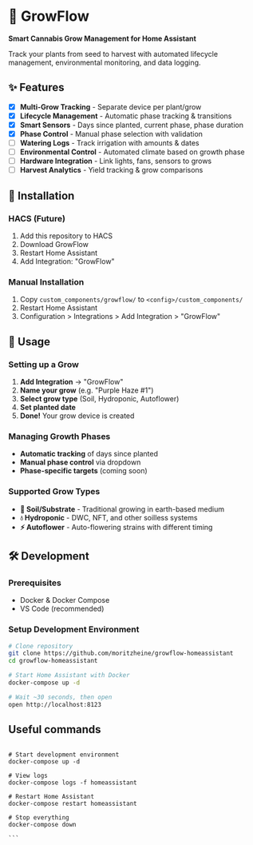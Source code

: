 # 🌱 GrowFlow

**Smart Cannabis Grow Management for Home Assistant**

Track your plants from seed to harvest with automated lifecycle management, environmental monitoring, and data logging.

## ✨ Features

- [x] **Multi-Grow Tracking** - Separate device per plant/grow
- [x] **Lifecycle Management** - Automatic phase tracking & transitions
- [x] **Smart Sensors** - Days since planted, current phase, phase duration
- [x] **Phase Control** - Manual phase selection with validation
- [ ] **Watering Logs** - Track irrigation with amounts & dates
- [ ] **Environmental Control** - Automated climate based on growth phase
- [ ] **Hardware Integration** - Link lights, fans, sensors to grows
- [ ] **Harvest Analytics** - Yield tracking & grow comparisons

## 🚀 Installation

### HACS (Future)

1. Add this repository to HACS
2. Download GrowFlow
3. Restart Home Assistant
4. Add Integration: "GrowFlow"

### Manual Installation

1. Copy `custom_components/growflow/` to `<config>/custom_components/`
2. Restart Home Assistant
3. Configuration > Integrations > Add Integration > "GrowFlow"

## 📱 Usage

### Setting up a Grow

1. **Add Integration** → "GrowFlow"
2. **Name your grow** (e.g. "Purple Haze #1")
3. **Select grow type** (Soil, Hydroponic, Autoflower)
4. **Set planted date**
5. **Done!** Your grow device is created

### Managing Growth Phases

- **Automatic tracking** of days since planted
- **Manual phase control** via dropdown
- **Phase-specific targets** (coming soon)

### Supported Grow Types

- **🌱 Soil/Substrate** - Traditional growing in earth-based medium
- **💧 Hydroponic** - DWC, NFT, and other soilless systems
- **⚡ Autoflower** - Auto-flowering strains with different timing

## 🛠️ Development

### Prerequisites

- Docker & Docker Compose
- VS Code (recommended)

### Setup Development Environment

```bash
# Clone repository
git clone https://github.com/moritzheine/growflow-homeassistant
cd growflow-homeassistant

# Start Home Assistant with Docker
docker-compose up -d

# Wait ~30 seconds, then open
open http://localhost:8123

```

## Useful commands

````

# Start development environment
docker-compose up -d

# View logs
docker-compose logs -f homeassistant

# Restart Home Assistant
docker-compose restart homeassistant

# Stop everything
docker-compose down

```
````
